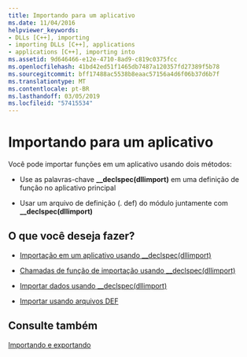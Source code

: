 ```yaml
---
title: Importando para um aplicativo
ms.date: 11/04/2016
helpviewer_keywords:
- DLLs [C++], importing
- importing DLLs [C++], applications
- applications [C++], importing into
ms.assetid: 9d646466-e12e-4710-8ad9-c819c0375fcc
ms.openlocfilehash: 41bd42ed51f1465db7487a120357fd27389f5b78
ms.sourcegitcommit: bff17488ac5538b8eaac57156a4d6f06b37d6b7f
ms.translationtype: MT
ms.contentlocale: pt-BR
ms.lasthandoff: 03/05/2019
ms.locfileid: "57415534"
---
```

# <a name="importing-into-an-application"></a>Importando para um aplicativo

Você pode importar funções em um aplicativo usando dois métodos:

- Use as palavras-chave **__declspec(dllimport)** em uma definição de função no aplicativo principal

- Usar um arquivo de definição (. def) do módulo juntamente com **__declspec(dllimport)**

## <a name="what-do-you-want-to-do"></a>O que você deseja fazer?

- [Importação em um aplicativo usando __declspec(dllimport)](../build/importing-into-an-application-using-declspec-dllimport.md)

- [Chamadas de função de importação usando __declspec(dllimport)](../build/importing-function-calls-using-declspec-dllimport.md)

- [Importar dados usando __declspec(dllimport)](../build/importing-data-using-declspec-dllimport.md)

- [Importar usando arquivos DEF](../build/importing-using-def-files.md)

## <a name="see-also"></a>Consulte também

[Importando e exportando](../build/importing-and-exporting.md)
